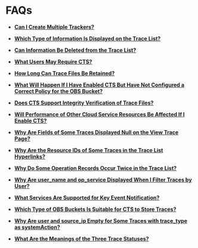 # FAQs<a name="en-us_topic_0030932518"></a>

-   **[Can I Create Multiple Trackers?](can-i-create-multiple-trackers.md)**  

-   **[Which Type of Information Is Displayed on the Trace List?](which-type-of-information-is-displayed-on-the-trace-list.md)**  

-   **[Can Information Be Deleted from the Trace List?](can-information-be-deleted-from-the-trace-list.md)**  

-   **[What Users May Require CTS?](what-users-may-require-cts.md)**  

-   **[How Long Can Trace Files Be Retained?](how-long-can-trace-files-be-retained.md)**  

-   **[What Will Happen If I Have Enabled CTS But Have Not Configured a Correct Policy for the OBS Bucket?](what-will-happen-if-i-have-enabled-cts-but-have-not-configured-a-correct-policy-for-the-obs-bucket.md)**  

-   **[Does CTS Support Integrity Verification of Trace Files?](does-cts-support-integrity-verification-of-trace-files.md)**  

-   **[Will Performance of Other Cloud Service Resources Be Affected If I Enable CTS?](will-performance-of-other-cloud-service-resources-be-affected-if-i-enable-cts.md)**  

-   **[Why Are Fields of Some Traces Displayed Null on the View Trace Page?](why-are-fields-of-some-traces-displayed-null-on-the-view-trace-page.md)**  

-   **[Why Are the Resource IDs of Some Traces in the Trace List Hyperlinks?](why-are-the-resource-ids-of-some-traces-in-the-trace-list-hyperlinks.md)**  

-   **[Why Do Some Operation Records Occur Twice in the Trace List?](why-do-some-operation-records-occur-twice-in-the-trace-list.md)**  

-   **[Why Are user\_name and op\_service Displayed When I Filter Traces by User?](why-are-user_name-and-op_service-displayed-when-i-filter-traces-by-user.md)**  

-   **[What Services Are Supported for Key Event Notification?](what-services-are-supported-for-key-event-notification.md)**  

-   **[Which Type of OBS Buckets Is Suitable for CTS to Store Traces?](which-type-of-obs-buckets-is-suitable-for-cts-to-store-traces.md)**  

-   **[Why Are user and source\_ip Empty for Some Traces with trace\_type as systemAction?](why-are-user-and-source_ip-empty-for-some-traces-with-trace_type-as-systemaction.md)**  

-   **[What Are the Meanings of the Three Trace Statuses?](what-are-the-meanings-of-the-three-trace-statuses.md)**  


